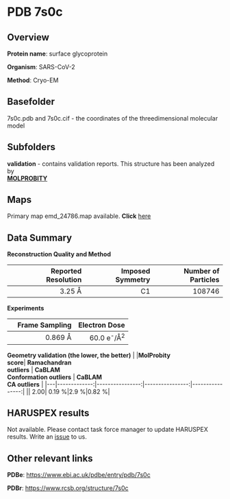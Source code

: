 # PDB 7s0c

## Overview

**Protein name**: surface glycoprotein

**Organism**: SARS-CoV-2

**Method**: Cryo-EM



## Basefolder

7s0c.pdb and 7s0c.cif - the coordinates of the threedimensional molecular model

## Subfolders





**validation** - contains validation reports. This structure has been analyzed by <br>  [**MOLPROBITY**](https://github.com/thorn-lab/coronavirus_structural_task_force/tree/master/pdb/surface_glycoprotein/SARS-CoV-2/7s0c/validation/molprobity)    



## Maps

Primary map emd_24786.map available. **Click** [here](http://ftp.wwpdb.org/pub/emdb/structures/EMD-24786/map/) 

## Data Summary
**Reconstruction Quality and Method**

|   | Reported Resolution | Imposed Symmetry | Number of Particles |
|---|-------------:|----------------:|--------------:|
|   |3.25 Å|C1|108746|

**Experiments**

|   | Frame Sampling | Electron Dose |
|---|-------------:|----------------:|
|   |0.869 Å|60.0 e<sup>-</sup>/Å<sup>2</sup>|

**Geometry validation (the lower, the better)**
|   |**MolProbity<br>score**| **Ramachandran<br>outliers** | **CaBLAM<br>Conformation outliers** | **CaBLAM<br>CA outliers** |
|---|-------------:|----------------:|----------------:|----------------:|
||  2.00|  0.19 %|2.9 %|0.82 %|

## HARUSPEX results

Not available. Please contact task force manager to update HARUSPEX results. Write an [issue](https://github.com/thorn-lab/coronavirus_structural_task_force/issues) to us.

## Other relevant links 
**PDBe**:  https://www.ebi.ac.uk/pdbe/entry/pdb/7s0c
 
**PDBr**: https://www.rcsb.org/structure/7s0c 
